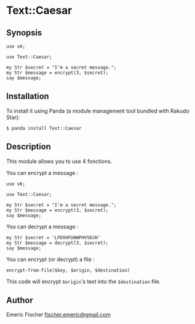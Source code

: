 # Text::Caesar

## Synopsis

```Perl6
use v6;

use Text::Caesar;

my Str $secret = "I'm a secret message.";
my Str $message = encrypt(3, $secret);
say $message;
```

## Installation

To install it using Panda (a module management tool bundled with Rakudo Star):

```
$ panda install Text::Caesar
```

## Description

This module allows you to use 4 fonctions.

You can encrypt a message :
```Perl6
use v6;

use Text::Caesar;

my Str $secret = "I'm a secret message.";
my Str $message = encrypt(3, $secret);
say $message;
```
You can decrypt a message :
```Perl6
my Str $secret = 'LPDVHFUHWPHVVDJH'
my Str $message = decrypt(3, $secret);
say $message;
```
You can encrypt (or decrypt) a file :
```Perl6
encrypt-from-file($key, $origin, $destination)
```
This code will encrypt `$origin`'s text into the `$destination` file.

## Author

Emeric Fischer <fischer.emeric@gmail.com>
